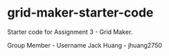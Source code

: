 # grid-maker-starter-code
Starter code for Assignment 3 - Grid Maker.

Group Member    -   Username
Jack Huang      -   jhuang2750